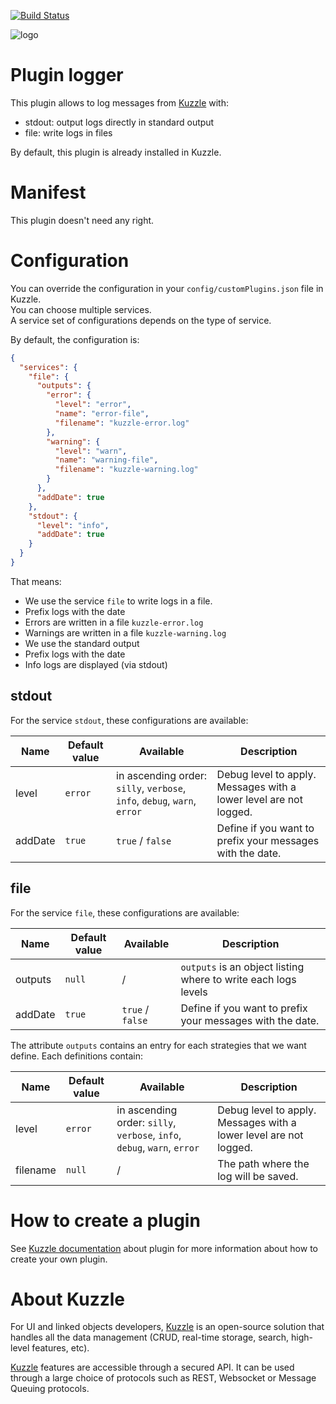 [![Build Status](https://travis-ci.org/kuzzleio/kuzzle-plugin-logger.svg?branch=master)](https://travis-ci.org/kuzzleio/kuzzle-plugin-logger)

![logo](https://raw.githubusercontent.com/kuzzleio/kuzzle/master/docs/images/logo.png)

# Plugin logger

This plugin allows to log messages from [Kuzzle](https://github.com/kuzzleio/kuzzle) with:
* stdout: output logs directly in standard output
* file: write logs in files

By default, this plugin is already installed in Kuzzle.

# Manifest

This plugin doesn't need any right.

# Configuration

You can override the configuration in your `config/customPlugins.json` file in Kuzzle.  
You can choose multiple services.  
A service set of configurations depends on the type of service.

By default, the configuration is:

```json
{
  "services": {
    "file": {
      "outputs": {
        "error": {
          "level": "error",
          "name": "error-file",
          "filename": "kuzzle-error.log"
        },
        "warning": {
          "level": "warn",
          "name": "warning-file",
          "filename": "kuzzle-warning.log"
        }
      },
      "addDate": true
    },
    "stdout": {
      "level": "info",
      "addDate": true
    }
  }
}
```

That means:
* We use the service `file` to write logs in a file.
 * Prefix logs with the date
 * Errors are written in a file `kuzzle-error.log`
 * Warnings are written in a file `kuzzle-warning.log`
* We use the standard output
 * Prefix logs with the date
 * Info logs are displayed (via stdout)

## stdout

For the service `stdout`, these configurations are available:

| Name | Default value | Available | Description                 |
|------|---------------|-----------|-----------------------------|
| level | `error`   | in ascending order: `silly`, `verbose`, `info`, `debug`, `warn`, `error` | Debug level to apply. Messages with a lower level are not logged. |
| addDate | `true` | `true` / `false` | Define if you want to prefix your messages with the date. |

## file

For the service `file`, these configurations are available:

| Name | Default value | Available | Description                 |
|------|---------------|-----------|-----------------------------|
| outputs | `null` | / | `outputs` is an object listing where to write each logs levels |
| addDate | `true` | `true` / `false` | Define if you want to prefix your messages with the date. |


The attribute `outputs` contains an entry for each strategies that we want define. Each definitions contain:

| Name | Default value | Available | Description                 |
|------|---------------|-----------|-----------------------------|
| level | `error`   | in ascending order: `silly`, `verbose`, `info`, `debug`, `warn`, `error` | Debug level to apply. Messages with a lower level are not logged. |
| filename | `null` | / | The path where the log will be saved. |

# How to create a plugin

See [Kuzzle documentation](https://github.com/kuzzleio/kuzzle/blob/develop/docs/plugins.md) about plugin for more information about how to create your own plugin.

# About Kuzzle

For UI and linked objects developers, [Kuzzle](https://github.com/kuzzleio/kuzzle) is an open-source solution that handles all the data management
(CRUD, real-time storage, search, high-level features, etc).

[Kuzzle](https://github.com/kuzzleio/kuzzle) features are accessible through a secured API. It can be used through a large choice of protocols such as REST, Websocket or Message Queuing protocols.